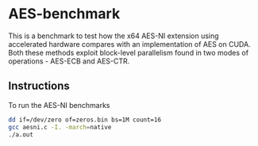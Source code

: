 # AES-benchmark

This is a benchmark to test how the x64 AES-NI extension using accelerated hardware compares with an implementation of AES on CUDA. Both these methods exploit block-level parallelism found in two modes of operations - AES-ECB and AES-CTR.

## Instructions

To run the AES-NI benchmarks

```bash
dd if=/dev/zero of=zeros.bin bs=1M count=16
gcc aesni.c -I. -march=native
./a.out
```

